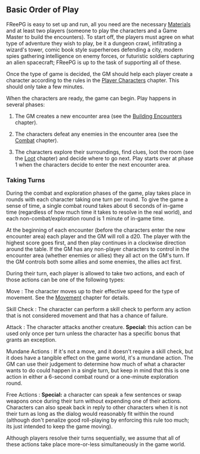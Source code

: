 ## Basic Order of Play ##

FReePG is easy to set up and run, all you need are the necessary 
[Materials](#materials) and at least two players (someone to play the 
characters and a Game Master to build the encounters). To start off, the 
players must agree on what type of adventure they wish to play, be it a 
dungeon crawl, infiltrating a wizard's tower, comic book style 
superheroes defending a city, modern spies gathering intelligence on 
enemy forces, or futuristic soldiers capturing an alien spacecraft; 
FReePG is up to the task of supporting all of these.

Once the type of game is decided, the GM should help each player create 
a character according to the rules in the [Player 
Characters](#player-characters) chapter. This should only take a few 
minutes.

When the characters are ready, the game can begin. Play happens in 
several phases:

1. The GM creates a new encounter area (see the [Building 
   Encounters](#building-encounters) chapter).

2. The characters defeat any enemies in the encounter area (see the 
   [Combat](#combat) chapter).

3. The characters explore their surroundings, find clues, loot the room 
   (see the [Loot](#loot) chapter) and decide where to go next. Play 
   starts over at phase 1 when the characters decide to enter the next 
   encounter area.

### Taking Turns ###

During the combat and exploration phases of the game, play takes place 
in rounds with each character taking one turn per round. To give the 
game a sense of time, a single combat round takes about 6 seconds of 
in-game time (regardless of how much time it takes to resolve in the 
real world), and each non-combat/exploration round is 1 minute of 
in-game time.

At the beginning of each encounter (before the characters enter the new 
encounter area) each player and the GM will roll a d20. The player with 
the highest score goes first, and then play continues in a clockwise 
direction around the table. If the GM has any non-player characters to 
control in the encounter area (whether enemies or allies) they all act 
on the GM's turn. If the GM controls both some allies and some enemies, 
the allies act first.

During their turn, each player is allowed to take two actions, and each 
of those actions can be one of the following types:

Move
  : The character moves up to their effective speed for the type of
    movement. See the [Movement](#movement) chapter for details.

Skill Check
  : The character can perform a skill check to perform any action that
    is not considered movement and that has a chance of failure.

Attack
  : The character attacks another creature. **Special:** this action can
    be used only once per turn unless the character has a specific bonus 
    that grants an exception.

Mundane Actions
  : If it's not a move, and it doesn't require a skill check, but it
    does have a tangible effect on the game world, it's a mundane 
    action. The GM can use their judgement to determine how much of what 
    a character wants to do could happen in a single turn, but keep in 
    mind that this is one action in either a 6-second combat round or a 
    one-minute exploration round.

Free Actions
  : **Special:** a character can speak a few sentences or swap weapons
    once during their turn without expending one of their actions. 
    Characters can also speak back in reply to other characters when it 
    is not their turn as long as the dialog would reasonably fit within 
    the round (although don't penalize good roll-playing by enforcing 
    this rule too much; its just intended to keep the game moving).

Although players resolve their turns sequentially, we assume that all of 
these actions take place more-or-less simultaneously in the game world.
